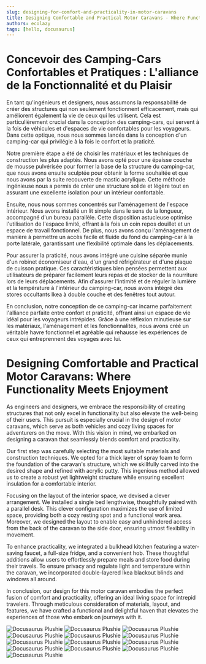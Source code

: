 ```yaml
---
slug: designing-for-comfort-and-practicality-in-motor-caravans
title: Designing Comfortable and Practical Motor Caravans - Where Functionality Meets Enjoyment
authors: ecolazy
tags: [hello, docusaurus]
---
```


# Concevoir des Camping-Cars Confortables et Pratiques : L'alliance de la Fonctionnalité et du Plaisir

En tant qu'ingénieurs et designers, nous assumons la responsabilité de créer des structures qui non seulement fonctionnent efficacement, mais qui améliorent également la vie de ceux qui les utilisent. Cela est particulièrement crucial dans la conception des camping-cars, qui servent à la fois de véhicules et d'espaces de vie confortables pour les voyageurs. Dans cette optique, nous nous sommes lancés dans la conception d'un camping-car qui privilégie à la fois le confort et la praticité.

Notre première étape a été de choisir les matériaux et les techniques de construction les plus adaptés. Nous avons opté pour une épaisse couche de mousse pulvérisée pour former la base de la structure du camping-car, que nous avons ensuite sculptée pour obtenir la forme souhaitée et que nous avons par la suite recouverte de mastic acrylique. Cette méthode ingénieuse nous a permis de créer une structure solide et légère tout en assurant une excellente isolation pour un intérieur confortable.

Ensuite, nous nous sommes concentrés sur l'aménagement de l'espace intérieur. Nous avons installé un lit simple dans le sens de la longueur, accompagné d'un bureau parallèle. Cette disposition astucieuse optimise l'utilisation de l'espace limité, offrant à la fois un coin repos douillet et un espace de travail fonctionnel. De plus, nous avons conçu l'aménagement de manière à permettre un accès facile et fluide du fond du camping-car à la porte latérale, garantissant une flexibilité optimale dans les déplacements.

Pour assurer la praticité, nous avons intégré une cuisine séparée munie d'un robinet économiseur d'eau, d'un grand réfrigérateur et d'une plaque de cuisson pratique. Ces caractéristiques bien pensées permettent aux utilisateurs de préparer facilement leurs repas et de stocker de la nourriture lors de leurs déplacements. Afin d'assurer l'intimité et de réguler la lumière et la température à l'intérieur du camping-car, nous avons intégré des stores occultants Ikea à double couche et des fenêtres tout autour.

En conclusion, notre conception de ce camping-car incarne parfaitement l'alliance parfaite entre confort et praticité, offrant ainsi un espace de vie idéal pour les voyageurs intrépides. Grâce à une réflexion minutieuse sur les matériaux, l'aménagement et les fonctionnalités, nous avons créé un véritable havre fonctionnel et agréable qui rehausse les expériences de ceux qui entreprennent des voyages avec lui.







# Designing Comfortable and Practical Motor Caravans: Where Functionality Meets Enjoyment

As engineers and designers, we embrace the responsibility of creating structures that not only excel in functionality but also elevate the well-being of their users. This pursuit is especially crucial in the design of motor caravans, which serve as both vehicles and cozy living spaces for adventurers on the move. With this vision in mind, we embarked on designing a caravan that seamlessly blends comfort and practicality.

Our first step was carefully selecting the most suitable materials and construction techniques. We opted for a thick layer of spray foam to form the foundation of the caravan's structure, which we skillfully carved into the desired shape and refined with acrylic putty. This ingenious method allowed us to create a robust yet lightweight structure while ensuring excellent insulation for a comfortable interior.

Focusing on the layout of the interior space, we devised a clever arrangement. We installed a single bed lengthwise, thoughtfully paired with a parallel desk. This clever configuration maximizes the use of limited space, providing both a cozy resting spot and a functional work area. Moreover, we designed the layout to enable easy and unhindered access from the back of the caravan to the side door, ensuring utmost flexibility in movement.

To enhance practicality, we integrated a bulkhead kitchen featuring a water-saving faucet, a full-size fridge, and a convenient hob. These thoughtful additions allow users to effortlessly prepare meals and store food during their travels. To ensure privacy and regulate light and temperature within the caravan, we incorporated double-layered Ikea blackout blinds and windows all around.

In conclusion, our design for this motor caravan embodies the perfect fusion of comfort and practicality, offering an ideal living space for intrepid travelers. Through meticulous consideration of materials, layout, and features, we have crafted a functional and delightful haven that elevates the experiences of those who embark on journeys with it.






![Docusaurus Plushie](/img/ergo-1.png)
![Docusaurus Plushie](/img/ergo-2.png)
![Docusaurus Plushie](/img/ergo-3.png)
![Docusaurus Plushie](/img/ergo-4.png)
![Docusaurus Plushie](/img/ergo-5.png)
![Docusaurus Plushie](/img/ergo-6.png)
![Docusaurus Plushie](/img/ergo-7.png)
![Docusaurus Plushie](/img/ergo-8.png)
![Docusaurus Plushie](/img/ergo-9.png)
![Docusaurus Plushie](/img/ergo-10.png)
![Docusaurus Plushie](/img/ergo-11.png)
![Docusaurus Plushie](/img/ergo-12.png)
![Docusaurus Plushie](/img/ergo-13.png)